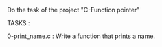 Do the task of the project "C-Function pointer"

TASKS :

0-print_name.c : Write a function that prints a name.
